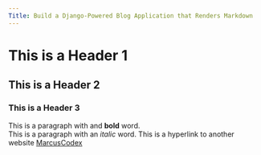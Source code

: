 ```yaml
---
Title: Build a Django-Powered Blog Application that Renders Markdown
---
```


# This is a Header 1
## This is a Header 2
### This is a Header 3

This is a paragraph with and **bold** word.  
This is a paragraph with an *italic* word.
This is a hyperlink to another website [MarcusCodex](themarcuscodex.xyz)